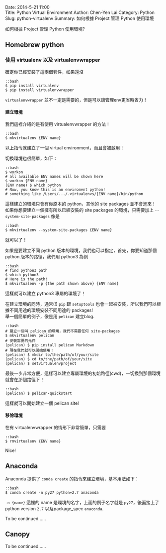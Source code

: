 Date: 2014-5-21 11:00  
Title: Python Virtual Environment
Author: Chen-Yen Lai
Category: Python
Slug: python-virtualenv
Summary: 如何根據 Project 管理 Python 使用環境

如何根據 Project 管理 Python 使用環境?

## Homebrew python

### 使用 virtualenv 以及 virtualenvwrapper

確定你已經安裝了這兩個套件，如果還沒

    ::bash
    $ pip install virtualenv
    $ pip install virtualenvwrapper

`virtualenvwrapper` 並不一定是需要的，但是可以讓管理env更省時省力！  

#### 建立環境

我們這裡介紹的是有使用 virtualenvwrapper 的方法！

    ::bash
    $ mkvirtualenv {ENV name}

以上指令就建立了一個 virtual environment，而且會被啟用！  

切換環境也很簡單，如下：

    ::bash
    $ workon
    # all available ENV names will be shown here
    $ workon {ENV name}
    (ENV name) $ which python
    # Now, you know this is an enviroment python!
    # something like /Users/.../.virtualenvs/{ENV name}/bin/python

這樣建立的環境只會有你原本的 python，其他的 site packages 並不會進來！  
如果你想要建立一個擁有所以已經安裝的 site packages 的環境，只需要加上 `--system-site-packages` 像是

    ::bash
    $ mkvirtualenv --system-site-packages {ENV name}

就可以了！  

如果是要建立不同 python 版本的環境，我們也可以指定，首先，你要知道那個 python 版本的路徑，我們用 python3 為例  

    ::bash
    # find python3 path
    $ which python3
    # Here is the path!
    $ mkvirtualenv -p {the path shown above} {ENV name}

這樣就可以建立 python3 專屬的環境了！  

在建立環境的同時，通常(!) `pip` 跟 `setuptools` 也會一起被安裝，所以我們可以根據不同用途的環境安裝不同用途的 packages!  
舉一個簡單的例子，像是用 `pelican` 建立blog.

    ::bash
    # 建立一個叫 pelican 的環境，我們不需要任何 site-packages
    $ mkvirtualenv pelican
    # 安裝需要的元件
    (pelican) $ pip install pelican Markdown
    # 現在我們就可以開始使用！
    (pelican) $ mkdir to/the/path/of/your/site
    (pelican) $ cd to/the/path/of/your/site
    (pelican) $ setvirtualenvproject
    
最後一步非常方便，這樣可以建立專屬環境的初始路徑(cwd)，一切換到那個環境就會在那個路徑下！  

    ::bash
    (pelican) $ pelican-quickstart

這樣就可以開始建立一個 pelican site!

#### 移除環境

在有 virtualenvwrapper 的情形下非常簡單，只需要

    ::bash
    $ rmvirtualenv {ENV name}

Nice!

## Anaconda

Anaconda 提供了 `conda create` 的指令來建立環境，基本用法如下：

    ::bash
    $ conda create -n py27 python=2.7 anaconda

`-n {name}` 這裡的 name 是環境的名字，上面的例子名字就是 `py27`，後面接上了 python version `2.7` 以及package_spec `anaconda`.

To be continued......

## Canopy

To be continued......
